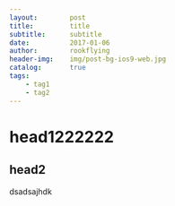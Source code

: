 ```yaml
---
layout:        post
title:         title
subtitle:      subtitle
date:          2017-01-06
author:        rookflying
header-img:    img/post-bg-ios9-web.jpg
catalog:       true
tags:
    - tag1
    - tag2
---
```


# head1222222
## head2

dsadsajhdk

